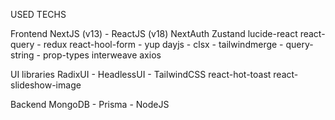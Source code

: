 USED TECHS

Frontend
NextJS (v13) - ReactJS (v18)
NextAuth
Zustand
lucide-react
react-query - redux
react-hool-form - yup
dayjs - clsx - tailwindmerge - query-string - prop-types
interweave
axios

UI libraries
RadixUI - HeadlessUI - TailwindCSS
react-hot-toast
react-slideshow-image

Backend
MongoDB - Prisma - NodeJS
